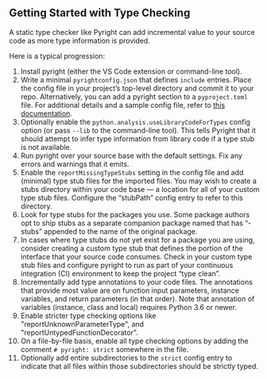 ## Getting Started with Type Checking

A static type checker like Pyright can add incremental value to your source code as more type information is provided.

Here is a typical progression:
1. Install pyright (either the VS Code extension or command-line tool).
2. Write a minimal `pyrightconfig.json` that defines `include` entries. Place the config file in your project’s top-level directory and commit it to your repo. Alternatively, you can add a pyright section to a `pyproject.toml` file. For additional details and a sample config file, refer to [this documentation](configuration.md).
3. Optionally enable the `python.analysis.useLibraryCodeForTypes` config option (or pass `--lib` to the command-line tool). This tells Pyright that it should attempt to infer type information from library code if a type stub is not available.
4. Run pyright over your source base with the default settings. Fix any errors and warnings that it emits.
5. Enable the `reportMissingTypeStubs` setting in the config file and add (minimal) type stub files for the imported files. You may wish to create a stubs directory within your code base — a location for all of your custom type stub files. Configure the “stubPath” config entry to refer to this directory.
6. Look for type stubs for the packages you use. Some package authors opt to ship stubs as a separate companion package named that has “-stubs” appended to the name of the original package.
7. In cases where type stubs do not yet exist for a package you are using, consider creating a custom type stub that defines the portion of the interface that your source code consumes. Check in your custom type stub files and configure pyright to run as part of your continuous integration (CI) environment to keep the project “type clean”.
8. Incrementally add type annotations to your code files. The annotations that provide most value are on function input parameters, instance variables, and return parameters (in that order). Note that annotation of variables (instance, class and local) requires Python 3.6 or newer.
9. Enable stricter type checking options like "reportUnknownParameterType", and "reportUntypedFunctionDecorator".
10. On a file-by-file basis, enable all type checking options by adding the comment `# pyright: strict` somewhere in the file.
11. Optionally add entire subdirectories to the `strict` config entry to indicate that all files within those subdirectories should be strictly typed.



